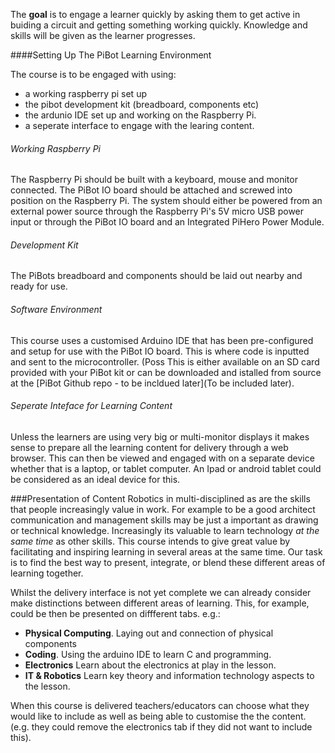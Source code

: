The **goal** is to engage a learner quickly by asking them to get active in buiding a circuit and getting something working quickly. Knowledge and skills will be given as the learner progresses.

####Setting Up The PiBot Learning Environment

The course is to be engaged with using:
- a working raspberry pi set up 
- the pibot development kit (breadboard, components etc)
- the ardunio IDE set up and working on the Raspberry Pi.
- a seperate interface to engage with the learing content. 

###### Working Raspberry Pi 
The Raspberry Pi should be built with a keyboard, mouse and monitor connected. The PiBot IO board should be attached and screwed into position on the Raspberry Pi.  The system should either be powered from an external power source through the Raspberry Pi's 5V micro USB power input or through the PiBot IO board and an Integrated PiHero Power Module. 

###### Development Kit
The PiBots breadboard and components should be laid out nearby and ready for use. 

###### Software Environment
This course uses a customised Arduino IDE that has been pre-configured and setup for use with the PiBot IO board. This is where code is inputted and sent to the microcontroller.   (Poss This is either available on an SD card provided with your PiBot kit or can be downloaded and istalled from source at the [PiBot Github repo - to be incldued later](To be included later).

###### Seperate Inteface for Learning Content
Unless the learners are using very big or multi-monitor displays it makes sense to prepare all the learning content for delivery through a web browser.  This can then be viewed and engaged with on a separate device whether that is a laptop, or tablet computer. An Ipad or android tablet could be considered as an ideal device for this. 


###Presentation of Content
Robotics in multi-disciplined as are the skills that people increasingly value in work. For example to be a good architect communication and management skills may be just a important as drawing or technical knowledge. Increasingly its valuable to learn technology *at the same time* as other skills. This course intends to give great value by facilitating and inspiring learning in several areas at the same time.  Our task is to find the best way to present, integrate, or blend these different areas of learning together.  

Whilst the delivery interface is not yet complete we can already consider make distinctions between different areas of learning. This, for example, could be then be presented on diffferent tabs. e.g.:
- **Physical Computing**. Laying out and connection of physical components 
- **Coding**. Using the arduino IDE to learn C and programming.
- **Electronics** Learn about the electronics at play in the lesson.
- **IT & Robotics** Learn key theory and information technology aspects to the lesson. 

When this course is delivered teachers/educators can choose what they would like to include as well as being able to customise the  the content.  (e.g. they could remove the electronics tab if they did not want to include this).

